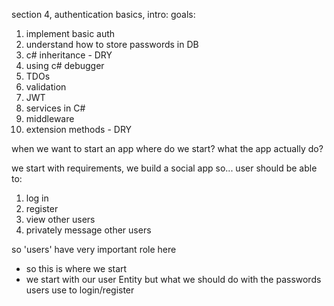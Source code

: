 section 4, authentication basics, intro:
goals: 
1. implement basic auth
2. understand how to store passwords in DB
3. c# inheritance - DRY
4. using c# debugger
5. TDOs
6. validation
7. JWT
8. services in C#
9. middleware
10. extension methods - DRY


when we want to start an app where do we start?
what the app actually do?

we start with requirements, we build a social app so... user should be able to:
1. log in
2. register
3. view other users
4. privately message other users

so 'users' have very important role here
- so this is where we start
- we start with our user Entity
but what we should do with the passwords users use to login/register   